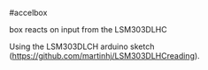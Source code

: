 #accelbox

box reacts on input from the LSM303DLHC

Using the LSM303DLCH arduino sketch 
(https://github.com/martinhj/LSM303DLHCreading).
